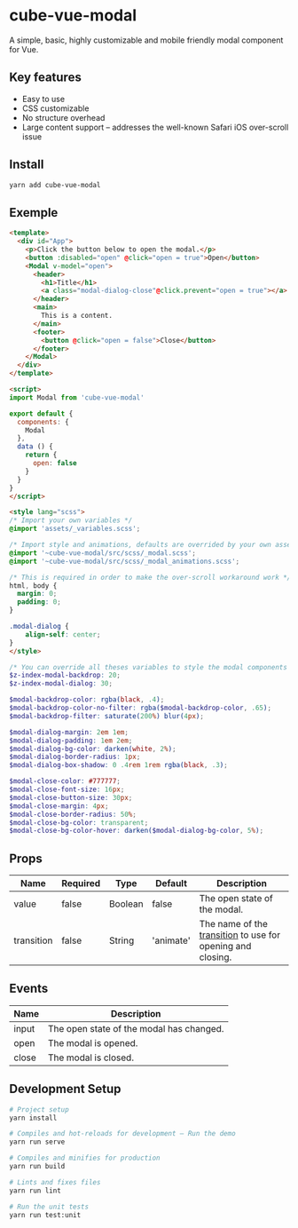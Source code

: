 # cube-vue-modal

A simple, basic, highly customizable and mobile friendly modal component for Vue.

## Key features

- Easy to use
- CSS customizable
- No structure overhead
- Large content support – addresses the well-known Safari iOS over-scroll issue

## Install

```sh
yarn add cube-vue-modal
```

## Exemple

```html
<template>
  <div id="App">
    <p>Click the button below to open the modal.</p>
    <button :disabled="open" @click="open = true">Open</button>
    <Modal v-model="open">
      <header>
        <h1>Title</h1>
        <a class="modal-dialog-close"@click.prevent="open = true"></a>
      </header>
      <main>
        This is a content.
      </main>
      <footer>
        <button @click="open = false">Close</button>
      </footer>
    </Modal>
  </div>
</template>

<script>
import Modal from 'cube-vue-modal'

export default {
  components: {
    Modal
  },
  data () {
    return {
      open: false
    }
  }
}
</script>

<style lang="scss">
/* Import your own variables */
@import 'assets/_variables.scss';

/* Import style and animations, defaults are overrided by your own assets/_variables.scss */
@import '~cube-vue-modal/src/scss/_modal.scss';
@import '~cube-vue-modal/src/scss/_modal_animations.scss';

/* This is required in order to make the over-scroll workaround work */
html, body {
  margin: 0;
  padding: 0;
}

.modal-dialog {
    align-self: center;
}
</style>
```

```scss
/* You can override all theses variables to style the modal components */
$z-index-modal-backdrop: 20;
$z-index-modal-dialog: 30;

$modal-backdrop-color: rgba(black, .4);
$modal-backdrop-color-no-filter: rgba($modal-backdrop-color, .65);
$modal-backdrop-filter: saturate(200%) blur(4px);

$modal-dialog-margin: 2em 1em;
$modal-dialog-padding: 1em 2em;
$modal-dialog-bg-color: darken(white, 2%);
$modal-dialog-border-radius: 1px;
$modal-dialog-box-shadow: 0 .4rem 1rem rgba(black, .3);

$modal-close-color: #777777;
$modal-close-font-size: 16px;
$modal-close-button-size: 30px;
$modal-close-margin: 4px;
$modal-close-border-radius: 50%;
$modal-close-bg-color: transparent;
$modal-close-bg-color-hover: darken($modal-dialog-bg-color, 5%);
```

## Props

| Name       | Required | Type    | Default   | Description |
| ---        | ---      | ---     | ---       | ---         |
| value      | false    | Boolean | false     | The open state of the modal. |
| transition | false    | String  | 'animate' | The name of the [transition](https://vuejs.org/v2/guide/transitions.html) to use for opening and closing. |

## Events

| Name  | Description |
| ---   | ---         |
| input | The open state of the modal has changed. |
| open  | The modal is opened. |
| close | The modal is closed. |

## Development Setup

```sh
# Project setup
yarn install

# Compiles and hot-reloads for development – Run the demo
yarn run serve

# Compiles and minifies for production
yarn run build

# Lints and fixes files
yarn run lint

# Run the unit tests
yarn run test:unit
```
